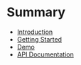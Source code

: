 # Summary

* [Introduction](README.md)
* [Getting Started](getting-started.md)
* [Demo](demo.md)
* [API Documentation](api-documentation.md)

